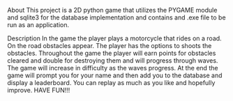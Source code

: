 About
This project is a 2D python game that utilizes the PYGAME module and sqlite3 for the database implementation and contains and .exe file to be run as an application.

Description
In the game the player plays a motorcycle that rides on a road. 
On the road obstacles appear.
The player has the options to shoots the obstacles.
Throughout the game the player will earn points for obstacles cleared and double for destroying them and will progress through waves.
The game will increase in difficulty as the waves progress.
At the end the game will prompt you for your name and then add you to the database and display a leaderboard.
You can replay as much as you like and hopefully improve.
HAVE FUN!!!